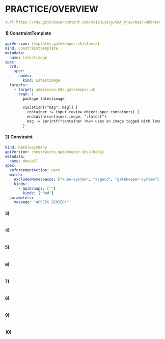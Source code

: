 # PRACTICE/OVERVIEW
```yaml
curl https://raw.githubusercontent.com/KojoRising/CKA_Prep/main/abbreviated_alias.sh > alias.sh && source alias.sh
```

#### 1) ConstraintTemplate
```yaml
apiVersion: templates.gatekeeper.sh/v1beta1
kind: ConstraintTemplate
metadata:
  name: latestimage
spec:
  crd:
    spec:
      names:
        kind: LatestImage
  targets:
    - target: admission.k8s.gatekeeper.sh
      rego: |
        package latestimage

        violation[{"msg": msg}] {
          container := input.review.object.spec.containers[_]
          endsWith(container.image, ":latest")
          msg := sprintf("container <%v> uses an image tagged with latest <%v>", [container.name, container.image])
        }       
```

#### 2) Constraint
```yaml
kind: K8sAlwaysDeny
apiVersion: constraints.gatekeeper.sh/v1beta1
metadata:
  name: denyall
spec:
  enforcementAction: warn
  match:
    excludedNamespaces: ["kube-system", "argocd", "gatekeeper-system"]
    kinds:
      - apiGroups: [""]
        kinds: ["Pod"]
  parameters:
    message: "ACCESS DENIED!"
```

#### 3)
```yaml

```

#### 4)
```yaml

```

#### 5)
```yaml

```

#### 6)
```yaml

```

#### 7)
```yaml

```

#### 8)
```yaml

```

#### 9)
```yaml

```

#### 10)
```yaml

```

